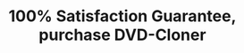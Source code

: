 ---
title: 100% Satisfaction Guarantee, purchase DVD-Cloner
metaItems:
  - name: description
    content: DVD to DVD copy, copy dual layer DVDs, 30 day money-back guarantee that makes it your perfect DVD copy solution!
  - name: keywords
    content: DVD-Cloner, order 
breadcrumb: Privacy Policy   
template: primary
areaTop:
  bottomAdditionText: <a href="/dvd-cloner/dvd-copy-64bit/" class="btn rounded-0 btn-outline-dark">Achieve 20% higher copy speed with DVD-Cloner 64-bit </a>
  additionClass: shadow-box 
  type: order
  button:
    additionText: |      
      After purchasing DVD-Cloner, you could <a class="text-danger" href="https://www.blue-cloner.com/dc_discountorder.html">get 10% discount to buy Blue-Cloner here</a>, and enjoy wonderful HD movies!
       
      <span class="text-danger">Note: You can get both DVD-Cloner and DVD-Cloner 64-bit with one order!</span>
release:
  more: Click to view more
  include:
    - DVD-Cloner
    - DVD-Cloner for Mac
    - OpenCloner Ripper
    - OpenCloner UltraBox
    - Blue-Cloner
supportMovies:
  name: support-movies
  active: true
  container: container
  title: Supports the Backup of Latest Movies
  textTop: 
  textBottom: 
  button:
  additionClass: position-relative text-center 
  bgStyle: dark-opacity-2
  iconLink: self
  icon:
    - iconUrl: cover/wonder-woman-1984.jpg
      text: Wonder Woman 1984
    - iconUrl: cover/the-little-things.jpg
      text: The Little Things   
    - iconUrl: cover/nomadland.jpg
      text: Wonder Woman 1984
    - iconUrl: cover/news-of-the-world.jpg
      text: The Little Things           
    - iconUrl: cover/UHD_Cover_Ghosts-of-War_2020.10.jpg
      text: Raya  
    - iconUrl: cover/bd-I.Care_.a.Lot_.2021.3.jpg
      text: I care a lot
 
  iconGird: 6       
---